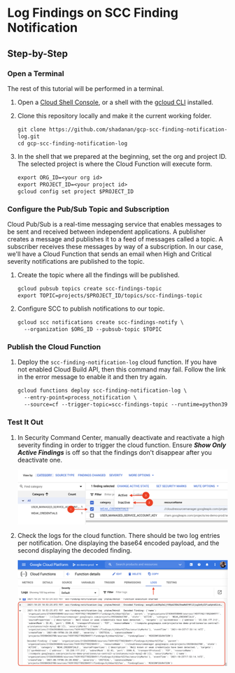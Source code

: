 # Log Findings on SCC Finding Notification

## Step-by-Step

### Open a Terminal

The rest of this tutorial will be performed in a terminal.

1. Open a [Cloud Shell Console](https://ssh.cloud.google.com/cloudshell/editor), or a shell with the [gcloud CLI](https://cloud.google.com/sdk/gcloud) installed.

1. Clone this repository locally and make it the current working folder.

   ```console
   git clone https://github.com/shadanan/gcp-scc-finding-notification-log.git
   cd gcp-scc-finding-notification-log
   ```

1. In the shell that we prepared at the beginning, set the org and project ID. The selected project is where the Cloud Function will execute form.

   ```console
   export ORG_ID=<your org id>
   export PROJECT_ID=<your project id>
   gcloud config set project $PROJECT_ID
   ```

### Configure the Pub/Sub Topic and Subscription

Cloud Pub/Sub is a real-time messaging service that enables messages to be sent and received between independent applications. A publisher creates a message and publishes it to a feed of messages called a topic. A subscriber receives these messages by way of a subscription. In our case, we'll have a Cloud Function that sends an email when High and Critical severity notifications are published to the topic.

1. Create the topic where all the findings will be published.

   ```console
   gcloud pubsub topics create scc-findings-topic
   export TOPIC=projects/$PROJECT_ID/topics/scc-findings-topic
   ```

1. Configure SCC to publish notifications to our topic.

   ```console
   gcloud scc notifications create scc-findings-notify \
     --organization $ORG_ID --pubsub-topic $TOPIC
   ```

### Publish the Cloud Function

1. Deploy the `scc-finding-notification-log` cloud function. If you have not enabled Cloud Build API, then this command may fail. Follow the link in the error message to enable it and then try again.

   ```console
   gcloud functions deploy scc-finding-notification-log \
     --entry-point=process_notification \
     --source=cf --trigger-topic=scc-findings-topic --runtime=python39
   ```

### Test It Out

1. In Security Command Center, manually deactivate and reactivate a high severity finding in order to trigger the cloud function. Ensure **_Show Only Active Findings_** is off so that the findings don't disappear after you deactivate one.

   ![](toggle-finding-inactive-active.png)

1. Check the logs for the cloud function. There should be two log entries per notification. One displaying the base64 encoded payload, and the second displaying the decoded finding.

   ![](encoded-and-decoded-finding-logs.png)
